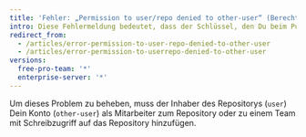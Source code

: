 ```yaml
---
title: 'Fehler: „Permission to user/repo denied to other-user“ (Berechtigung für „user/repo" für „other-user" verweigert)'
intro: Diese Fehlermeldung bedeutet, dass der Schlüssel, den Du beim Push verwendest, an ein Konto angehängt ist, das keinen Zugriff auf das Repository hat.
redirect_from:
  - /articles/error-permission-to-user-repo-denied-to-other-user
  - /articles/error-permission-to-userrepo-denied-to-other-user
versions:
  free-pro-team: '*'
  enterprise-server: '*'
---
```


Um dieses Problem zu beheben, muss der Inhaber des Repositorys (`user`) Dein Konto (`other-user`) als Mitarbeiter zum Repository oder zu einem Team mit Schreibzugriff auf das Repository hinzufügen.
